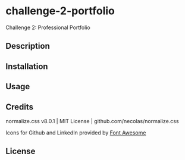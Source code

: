 # challenge-2-portfolio
Challenge 2: Professional Portfolio

## Description

## Installation

## Usage

## Credits

normalize.css v8.0.1 | MIT License | github.com/necolas/normalize.css

Icons for Github and LinkedIn provided by [Font Awesome](https://fontawesome.com/)

## License